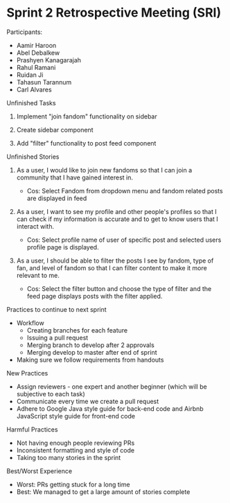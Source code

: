 # Sprint 2 Retrospective Meeting (SRI)

Participants:

* Aamir Haroon
* Abel Debalkew
* Prashyen Kanagarajah
* Rahul Ramani
* Ruidan Ji
* Tahasun Tarannum
* Carl Alvares

Unfinished Tasks

1. Implement "join fandom" functionality on sidebar

2. Create sidebar component

3. Add "filter" functionality to post feed component
  
Unfinished Stories

1. As a user, I would like to join new fandoms so that I can join a community that I have gained interest in.
    * Cos: Select Fandom from dropdown menu and fandom related posts are displayed in feed

2. As a user, I want to see my profile and other people's profiles so that I can check if my information is accurate and to get to know users that I interact with.
    * Cos: Select profile name of user of specific post and selected users profile page is displayed.

3. As a user, I should be able to filter the posts I see by fandom, type of fan, and level of fandom so that I can filter content to make it more relevant to me.
    * Cos: Select the filter button and choose the type of filter and the feed page displays posts with the filter applied.
  
Practices to continue to next sprint

* Workflow
  * Creating branches for each feature
  * Issuing a pull request
  * Merging branch to develop after 2 approvals
  * Merging develop to master after end of sprint
* Making sure we follow requirements from handouts

New Practices

* Assign reviewers - one expert and another beginner (which will be subjective to each task)
* Communicate every time we create a pull request
* Adhere to Google Java style guide for back-end code and Airbnb JavaScript style guide for front-end code
  
Harmful Practices

* Not having enough people reviewing PRs
* Inconsistent formatting and style of code
* Taking too many stories in the sprint
  
Best/Worst Experience

* Worst: PRs getting stuck for a long time
* Best: We managed to get a large amount of stories complete
